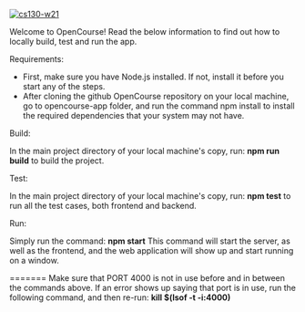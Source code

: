 [![cs130-w21](https://circleci.com/gh/cs130-w21/9.svg?style=svg)](<LINK>)

Welcome to OpenCourse!
Read the below information to find out how to locally build, test and run the app.

Requirements:

- First, make sure you have Node.js installed. If not, install it before you start any of the steps.
- After cloning the github OpenCourse repository on your local machine, go to opencourse-app folder, and run the command npm install to install the required dependencies that your system may not have.

Build:

In the main project directory of your local machine's copy, run: 
**npm run build** 
to build the project.

Test:

In the main project directory of your local machine's copy, run:
**npm test**
to run all the test cases, both frontend and backend.

Run:

Simply run the command:
**npm start**
This command will start the server, as well as the frontend, and the web application will show up and 
start running on a window.

=======
Make sure that PORT 4000 is not in use before and in between the commands above. If an error shows up saying that port is in use, run the following
command, and then re-run: **kill $(lsof -t -i:4000)**
